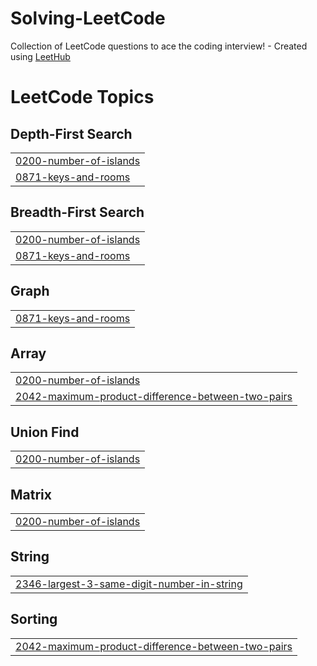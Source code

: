 # Solving-LeetCode
Collection of LeetCode questions to ace the coding interview! - Created using [LeetHub](https://github.com/QasimWani/LeetHub)

<!---LeetCode Topics Start-->
# LeetCode Topics
## Depth-First Search
|  |
| ------- |
| [0200-number-of-islands](https://github.com/Anirudh-Duddilla/Solving-LeetCode/tree/master/0200-number-of-islands) |
| [0871-keys-and-rooms](https://github.com/Anirudh-Duddilla/Solving-LeetCode/tree/master/0871-keys-and-rooms) |
## Breadth-First Search
|  |
| ------- |
| [0200-number-of-islands](https://github.com/Anirudh-Duddilla/Solving-LeetCode/tree/master/0200-number-of-islands) |
| [0871-keys-and-rooms](https://github.com/Anirudh-Duddilla/Solving-LeetCode/tree/master/0871-keys-and-rooms) |
## Graph
|  |
| ------- |
| [0871-keys-and-rooms](https://github.com/Anirudh-Duddilla/Solving-LeetCode/tree/master/0871-keys-and-rooms) |
## Array
|  |
| ------- |
| [0200-number-of-islands](https://github.com/Anirudh-Duddilla/Solving-LeetCode/tree/master/0200-number-of-islands) |
| [2042-maximum-product-difference-between-two-pairs](https://github.com/Anirudh-Duddilla/Solving-LeetCode/tree/master/2042-maximum-product-difference-between-two-pairs) |
## Union Find
|  |
| ------- |
| [0200-number-of-islands](https://github.com/Anirudh-Duddilla/Solving-LeetCode/tree/master/0200-number-of-islands) |
## Matrix
|  |
| ------- |
| [0200-number-of-islands](https://github.com/Anirudh-Duddilla/Solving-LeetCode/tree/master/0200-number-of-islands) |
## String
|  |
| ------- |
| [2346-largest-3-same-digit-number-in-string](https://github.com/Anirudh-Duddilla/Solving-LeetCode/tree/master/2346-largest-3-same-digit-number-in-string) |
## Sorting
|  |
| ------- |
| [2042-maximum-product-difference-between-two-pairs](https://github.com/Anirudh-Duddilla/Solving-LeetCode/tree/master/2042-maximum-product-difference-between-two-pairs) |
<!---LeetCode Topics End-->